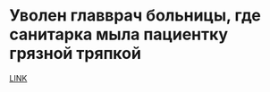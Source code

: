 # Уволен главврач больницы, где санитарка мыла пациентку грязной тряпкой



[LINK](https://varlamov.ru/3660293.html)